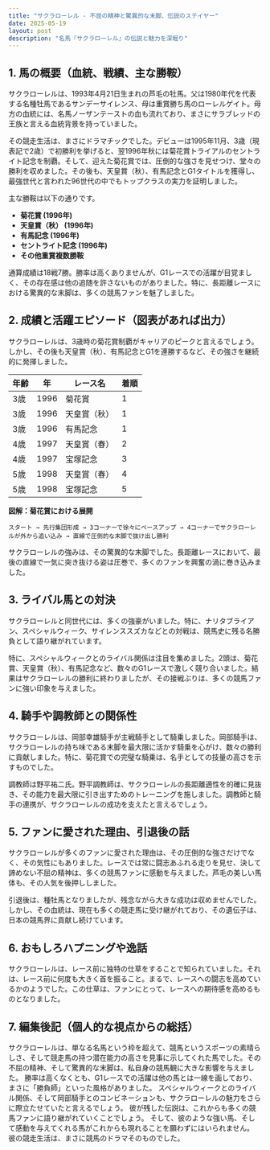 ```yaml
---
title: "サクラローレル - 不屈の精神と驚異的な末脚、伝説のステイヤー"
date: 2025-05-19
layout: post
description: "名馬『サクラローレル』の伝説と魅力を深堀り"
---
```


## 1. 馬の概要（血統、戦績、主な勝鞍）

サクラローレルは、1993年4月21日生まれの芦毛の牡馬。父は1980年代を代表する名種牡馬であるサンデーサイレンス、母は重賞勝ち馬のローレルゲイト。母方の血統には、名馬ノーザンテーストの血も流れており、まさにサラブレッドの王族と言える血統背景を持っていました。

その競走生活は、まさにドラマチックでした。デビューは1995年11月、3歳（現表記で2歳）で初勝利を挙げると、翌1996年秋には菊花賞トライアルのセントライト記念を制覇。そして、迎えた菊花賞では、圧倒的な強さを見せつけ、堂々の勝利を収めました。その後も、天皇賞（秋）、有馬記念とG1タイトルを獲得し、最強世代と言われた96世代の中でもトップクラスの実力を証明しました。

主な勝鞍は以下の通りです。

* **菊花賞 (1996年)**
* **天皇賞（秋） (1996年)**
* **有馬記念 (1996年)**
* **セントライト記念 (1996年)**
* **その他重賞複数勝鞍**

通算成績は18戦7勝。勝率は高くありませんが、G1レースでの活躍が目覚ましく、その存在感は他の追随を許さないものがありました。特に、長距離レースにおける驚異的な末脚は、多くの競馬ファンを魅了しました。


## 2. 成績と活躍エピソード（図表があれば出力）

サクラローレルは、3歳時の菊花賞制覇がキャリアのピークと言えるでしょう。しかし、その後も天皇賞（秋）、有馬記念とG1を連勝するなど、その強さを継続的に発揮しました。

| 年齢 | 年 | レース名           | 着順 |
|------|---|--------------------|-----|
| 3歳  | 1996 | 菊花賞             | 1   |
| 3歳  | 1996 | 天皇賞（秋）       | 1   |
| 3歳  | 1996 | 有馬記念           | 1   |
| 4歳  | 1997 | 天皇賞（春）       | 2   |
| 4歳  | 1997 | 宝塚記念           | 3   |
| 5歳  | 1998 | 天皇賞（春）       | 4   |
| 5歳  | 1998 | 宝塚記念           | 5   |


**図解：菊花賞における展開**

```
スタート → 先行集団形成 → 3コーナーで徐々にペースアップ → 4コーナーでサクラローレルが外から追い込み → 直線で圧倒的な末脚で抜け出し勝利
```

サクラローレルの強みは、その驚異的な末脚でした。長距離レースにおいて、最後の直線で一気に突き抜ける姿は圧巻で、多くのファンを興奮の渦に巻き込みました。


## 3. ライバル馬との対決

サクラローレルと同世代には、多くの強豪がいました。特に、ナリタブライアン、スペシャルウィーク、サイレンススズカなどとの対戦は、競馬史に残る名勝負として語り継がれています。

特に、スペシャルウィークとのライバル関係は注目を集めました。2頭は、菊花賞、天皇賞（秋）、有馬記念など、数々のG1レースで激しく競り合いました。結果はサクラローレルの勝利に終わりましたが、その接戦ぶりは、多くの競馬ファンに強い印象を与えました。


## 4. 騎手や調教師との関係性

サクラローレルは、岡部幸雄騎手が主戦騎手として騎乗しました。岡部騎手は、サクラローレルの持ち味である末脚を最大限に活かす騎乗を心がけ、数々の勝利に貢献しました。特に、菊花賞での完璧な騎乗は、名手としての技量の高さを示すものでした。

調教師は野平祐二氏。野平調教師は、サクラローレルの長距離適性を的確に見抜き、その能力を最大限に引き出すためのトレーニングを施しました。調教師と騎手の連携が、サクラローレルの成功を支えたと言えるでしょう。


## 5. ファンに愛された理由、引退後の話

サクラローレルが多くのファンに愛された理由は、その圧倒的な強さだけでなく、その気性にもありました。レースでは常に闘志あふれる走りを見せ、決して諦めない不屈の精神は、多くの競馬ファンに感動を与えました。芦毛の美しい馬体も、その人気を後押ししました。

引退後は、種牡馬となりましたが、残念ながら大きな成功は収めませんでした。しかし、その血統は、現在も多くの競走馬に受け継がれており、その遺伝子は、日本の競馬界に貢献し続けています。


## 6. おもしろハプニングや逸話

サクラローレルは、レース前に独特の仕草をすることで知られていました。それは、レース前に何度も大きく首を振ること。まるで、レースへの闘志を高めているかのようでした。この仕草は、ファンにとって、レースへの期待感を高めるものとなりました。


## 7. 編集後記（個人的な視点からの総括）

サクラローレルは、単なる名馬という枠を超えて、競馬というスポーツの素晴らしさ、そして競走馬の持つ潜在能力の高さを見事に示してくれた馬でした。その不屈の精神、そして驚異的な末脚は、私自身の競馬観に大きな影響を与えました。  勝率は高くなくとも、G1レースでの活躍は他の馬とは一線を画しており、まさに「勝負師」といった風格がありました。  スペシャルウィークとのライバル関係、そして岡部騎手とのコンビネーションも、サクラローレルの魅力をさらに際立たせていたと言えるでしょう。  彼が残した伝説は、これからも多くの競馬ファンに語り継がれていくことでしょう。  そして、彼のような強い馬、そして感動を与えてくれる馬がこれからも現れることを願わずにはいられません。  彼の競走生活は、まさに競馬のドラマそのものでした。
